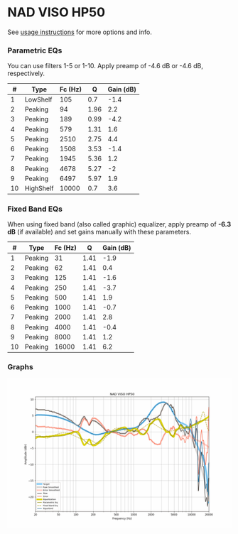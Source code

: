 # NAD VISO HP50
See [usage instructions](https://github.com/jaakkopasanen/AutoEq#usage) for more options and info.

### Parametric EQs
You can use filters 1-5 or 1-10. Apply preamp of -4.6 dB or -4.6 dB, respectively.

|   # | Type      |   Fc (Hz) |    Q |   Gain (dB) |
|-----|-----------|-----------|------|-------------|
|   1 | LowShelf  |       105 | 0.7  |        -1.4 |
|   2 | Peaking   |        94 | 1.96 |         2.2 |
|   3 | Peaking   |       189 | 0.99 |        -4.2 |
|   4 | Peaking   |       579 | 1.31 |         1.6 |
|   5 | Peaking   |      2510 | 2.75 |         4.4 |
|   6 | Peaking   |      1508 | 3.53 |        -1.4 |
|   7 | Peaking   |      1945 | 5.36 |         1.2 |
|   8 | Peaking   |      4678 | 5.27 |        -2   |
|   9 | Peaking   |      6497 | 5.97 |         1.9 |
|  10 | HighShelf |     10000 | 0.7  |         3.6 |

### Fixed Band EQs
When using fixed band (also called graphic) equalizer, apply preamp of **-6.3 dB** (if available) and set gains manually with these parameters.

|   # | Type    |   Fc (Hz) |    Q |   Gain (dB) |
|-----|---------|-----------|------|-------------|
|   1 | Peaking |        31 | 1.41 |        -1.9 |
|   2 | Peaking |        62 | 1.41 |         0.4 |
|   3 | Peaking |       125 | 1.41 |        -1.6 |
|   4 | Peaking |       250 | 1.41 |        -3.7 |
|   5 | Peaking |       500 | 1.41 |         1.9 |
|   6 | Peaking |      1000 | 1.41 |        -0.7 |
|   7 | Peaking |      2000 | 1.41 |         2.8 |
|   8 | Peaking |      4000 | 1.41 |        -0.4 |
|   9 | Peaking |      8000 | 1.41 |         1.2 |
|  10 | Peaking |     16000 | 1.41 |         6.2 |

### Graphs
![](./NAD%20VISO%20HP50.png)
